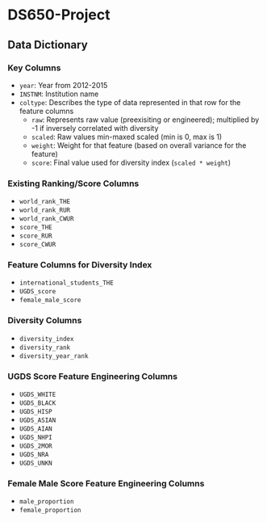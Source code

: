 # DS650-Project

## Data Dictionary

### Key Columns
- `year`: Year from 2012-2015
- `INSTNM`: Institution name
- `coltype`: Describes the type of data represented in that row for the feature columns
  - `raw`: Represents raw value (preexisiting or engineered); multiplied by -1 if inversely correlated with diversity
  - `scaled`: Raw values min-maxed scaled (min is 0, max is 1)
  - `weight`: Weight for that feature (based on overall variance for the feature)
  - `score`: Final value used for diversity index (`scaled * weight`)

### Existing Ranking/Score Columns
- `world_rank_THE`
- `world_rank_RUR`
- `world_rank_CWUR`
- `score_THE`
- `score_RUR`
- `score_CWUR`

### Feature Columns for Diversity Index
- `international_students_THE`
- `UGDS_score`
- `female_male_score`

### Diversity Columns
- `diversity_index`
- `diversity_rank`
- `diversity_year_rank`

### UGDS Score Feature Engineering Columns
- `UGDS_WHITE`
- `UGDS_BLACK`
- `UGDS_HISP`
- `UGDS_ASIAN`
- `UGDS_AIAN`
- `UGDS_NHPI`
- `UGDS_2MOR`
- `UGDS_NRA`
- `UGDS_UNKN`

### Female Male Score Feature Engineering Columns
- `male_proportion`
- `female_proportion`
